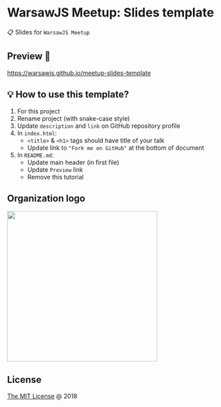 # WarsawJS Meetup: Slides template

:clipboard: Slides for `WarsawJS Meetup`

## Preview 🚀

<https://warsawjs.github.io/meetup-slides-template>

## :bulb: How to use this template?

1. For this project
2. Rename project (with snake-case style)
3. Update `description` and `link` on GitHub repository profile
4. In `index.html`:
    + `<title>` & `<h1>` tags should have title of your talk
    + Update link to `"Fork me on GitHub"` at the bottom of document
5. In `README.md`:
    + Update main header (in first file)
    + Update `Preview` link
    + Remove this tutorial

## Organization logo

<img src="./vendors/shower-warsawjs/images/logo.svg" width="350"/>

## License

[The MIT License](http://en.wikipedia.org/wiki/MIT_License) @ 2018
